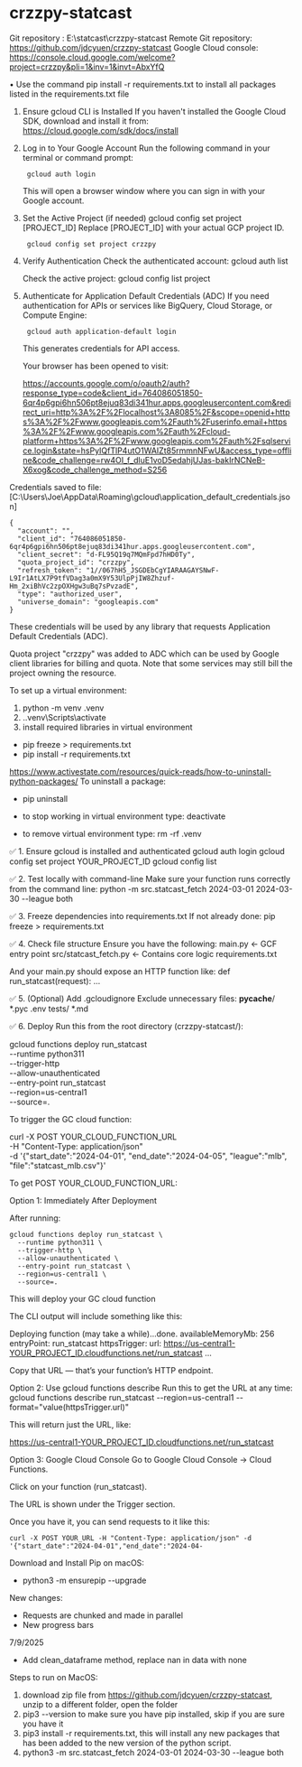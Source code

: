 # crzzpy-statcast

Git repository : 		E:\statcast\crzzpy-statcast
Remote Git repository:	https://github.com/jdcyuen/crzzpy-statcast
Google Cloud console:   https://console.cloud.google.com/welcome?project=crzzpy&pli=1&inv=1&invt=AbxYfQ



• Use the command pip install -r requirements.txt to install all packages listed in the requirements.txt file

1. Ensure gcloud CLI is Installed
	If you haven't installed the Google Cloud SDK, download and install it from:
	https://cloud.google.com/sdk/docs/install

2. Log in to Your Google Account
	Run the following command in your terminal or command prompt:

		gcloud auth login

    This will open a browser window where you can sign in with your Google account.

3. Set the Active Project (if needed)
		gcloud config set project [PROJECT_ID] Replace [PROJECT_ID] with your actual GCP project ID.

        gcloud config set project crzzpy
        

4. Verify Authentication
	Check the authenticated account:
		gcloud auth list
		
	Check the active project:
		gcloud config list project

5. Authenticate for Application Default Credentials (ADC)
    If you need authentication for APIs or services like BigQuery, Cloud Storage, or Compute Engine:

		gcloud auth application-default login
		
    This generates credentials for API access.


    Your browser has been opened to visit:

    https://accounts.google.com/o/oauth2/auth?response_type=code&client_id=764086051850-6qr4p6gpi6hn506pt8ejuq83di341hur.apps.googleusercontent.com&redirect_uri=http%3A%2F%2Flocalhost%3A8085%2F&scope=openid+https%3A%2F%2Fwww.googleapis.com%2Fauth%2Fuserinfo.email+https%3A%2F%2Fwww.googleapis.com%2Fauth%2Fcloud-platform+https%3A%2F%2Fwww.googleapis.com%2Fauth%2Fsqlservice.login&state=hsPyIQfTlP4utO1WAIZt85rmmnNFwU&access_type=offline&code_challenge=rw4OI_f_dluE1voD5edahjUJas-bakIrNCNeB-X6xog&code_challenge_method=S256


Credentials saved to file: [C:\Users\Joe\AppData\Roaming\gcloud\application_default_credentials.json]

```
{
  "account": "",
  "client_id": "764086051850-6qr4p6gpi6hn506pt8ejuq83di341hur.apps.googleusercontent.com",
  "client_secret": "d-FL95Q19q7MQmFpd7hHD0Ty",
  "quota_project_id": "crzzpy",
  "refresh_token": "1//067hH5_JSGDEbCgYIARAAGAYSNwF-L9Ir1AtLX7P9tfVDag3a0mX9Y53UlpPjIW8Zhzuf-Hm_2xiBhVc2zpOXHgw3uBq7sPvzadE",
  "type": "authorized_user",
  "universe_domain": "googleapis.com"
}
```

These credentials will be used by any library that requests Application Default Credentials (ADC).

Quota project "crzzpy" was added to ADC which can be used by Google client libraries for billing and quota. Note that some services may still bill the project owning the resource.

To set up a virtual environment:
1. python -m venv .venv
2. .\.venv\Scripts\activate
3. install required libraries in virtual environment

* pip freeze > requirements.txt
* pip install -r requirements.txt

https://www.activestate.com/resources/quick-reads/how-to-uninstall-python-packages/
To uninstall a package: 

* pip uninstall <packagename>

* to stop working in virtual environment type: deactivate
* to remove virtual environment type: rm -rf .venv

✅ 1. Ensure gcloud is installed and authenticated
gcloud auth login
gcloud config set project YOUR_PROJECT_ID
gcloud config list

✅ 2. Test locally with command-line
Make sure your function runs correctly from the command line:
python -m src.statcast_fetch 2024-03-01 2024-03-30 --league both

✅ 3. Freeze dependencies into requirements.txt
If not already done:
pip freeze > requirements.txt

✅ 4. Check file structure
Ensure you have the following:
main.py                 ← GCF entry point
src/statcast_fetch.py   ← Contains core logic
requirements.txt

And your main.py should expose an HTTP function like:
def run_statcast(request): ...

✅ 5. (Optional) Add .gcloudignore
Exclude unnecessary files:
__pycache__/
*.pyc
.env
tests/
*.md

✅ 6. Deploy
Run this from the root directory (crzzpy-statcast/):

gcloud functions deploy run_statcast \
  --runtime python311 \
  --trigger-http \
  --allow-unauthenticated \
  --entry-point run_statcast \
  --region=us-central1 \
  --source=.


To trigger the GC cloud function:

curl -X POST YOUR_CLOUD_FUNCTION_URL \
  -H "Content-Type: application/json" \
  -d '{"start_date":"2024-04-01", "end_date":"2024-04-05", "league":"mlb", "file":"statcast_mlb.csv"}'


To get POST YOUR_CLOUD_FUNCTION_URL:

 Option 1: Immediately After Deployment

  After running:

    gcloud functions deploy run_statcast \
      --runtime python311 \
      --trigger-http \
      --allow-unauthenticated \
      --entry-point run_statcast \
      --region=us-central1 \
      --source=.
  This will deploy your GC cloud function

  The CLI output will include something like this:

  Deploying function (may take a while)...done.
  availableMemoryMb: 256
  entryPoint: run_statcast
  httpsTrigger:
    url: https://us-central1-YOUR_PROJECT_ID.cloudfunctions.net/run_statcast
  ...


  Copy that URL — that’s your function’s HTTP endpoint.

Option 2: Use gcloud functions describe
  Run this to get the URL at any time:
    gcloud functions describe run_statcast --region=us-central1 --format="value(httpsTrigger.url)"

  This will return just the URL, like:

  https://us-central1-YOUR_PROJECT_ID.cloudfunctions.net/run_statcast


Option 3: Google Cloud Console
  Go to Google Cloud Console → Cloud Functions.

  Click on your function (run_statcast).

  The URL is shown under the Trigger section.

  Once you have it, you can send requests to it like this:

    curl -X POST YOUR_URL -H "Content-Type: application/json" -d '{"start_date":"2024-04-01","end_date":"2024-04-



Download and Install Pip on macOS:

* python3 -m ensurepip --upgrade

New changes:

* Requests are chunked and made in parallel
* New progress bars

7/9/2025
* Add clean_dataframe method, replace nan in data with none


Steps to run on MacOS:

1. download zip file from https://github.com/jdcyuen/crzzpy-statcast, unzip to a different folder, open the folder
2. pip3 --version to make sure you have pip installed, skip if you are sure you have it
3. pip3 install -r requirements.txt,  this will install any new packages that has been added to the new version of the python script.
4. python3 -m src.statcast_fetch 2024-03-01 2024-03-30 --league both

















